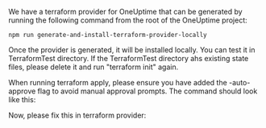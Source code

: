 We have a terraform provider for OneUptime that can be generated by running the following command from the root of the OneUptime project:

```
npm run generate-and-install-terraform-provider-locally
```

Once the provider is generated, it will be installed locally. You can test it in TerraformTest directory. If the TerraformTest directory ahs existing state files, please delete it and run "terraform init" again.

When running terraform apply, please ensure you have added the -auto-approve flag to avoid manual approval prompts. The command should look like this:

Now, please fix this in terraform provider: 

<PROMPT>